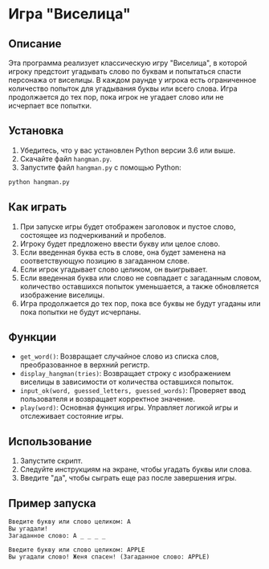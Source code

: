 # Игра "Виселица"

## Описание

Эта программа реализует классическую игру "Виселица", в которой игроку предстоит угадывать слово по буквам и попытаться спасти персонажа от виселицы. В каждом раунде у игрока есть ограниченное количество попыток для угадывания буквы или всего слова. Игра продолжается до тех пор, пока игрок не угадает слово или не исчерпает все попытки.

## Установка

1. Убедитесь, что у вас установлен Python версии 3.6 или выше.
2. Скачайте файл `hangman.py`.
3. Запустите файл `hangman.py` с помощью Python:

```sh
python hangman.py
```
## Как играть

1. При запуске игры будет отображен заголовок и пустое слово, состоящее из подчеркиваний и пробелов.
2. Игроку будет предложено ввести букву или целое слово.
3. Если введенная буква есть в слове, она будет заменена на соответствующую позицию в загаданном слове.
4. Если игрок угадывает слово целиком, он выигрывает.
5. Если введенная буква или слово не совпадает с загаданным словом, количество оставшихся попыток уменьшается, а также обновляется изображение виселицы.
6. Игра продолжается до тех пор, пока все буквы не будут угаданы или пока попытки не будут исчерпаны.

## Функции

- `get_word()`: Возвращает случайное слово из списка слов, преобразованное в верхний регистр.
- `display_hangman(tries)`: Возвращает строку с изображением виселицы в зависимости от количества оставшихся попыток.
- `input_ok(word, guessed_letters, guessed_words)`: Проверяет ввод пользователя и возвращает корректное значение.
- `play(word)`: Основная функция игры. Управляет логикой игры и отслеживает состояние игры.

## Использование

1. Запустите скрипт.
2. Следуйте инструкциям на экране, чтобы угадать буквы или слова.
3. Введите "да", чтобы сыграть еще раз после завершения игры.

## Пример запуска

```
Введите букву или слово целиком: A
Вы угадали!
Загаданное слово: A _ _ _ _

Введите букву или слово целиком: APPLE
Вы угадали слово! Женя спасен! (Загаданное слово: APPLE)
```
